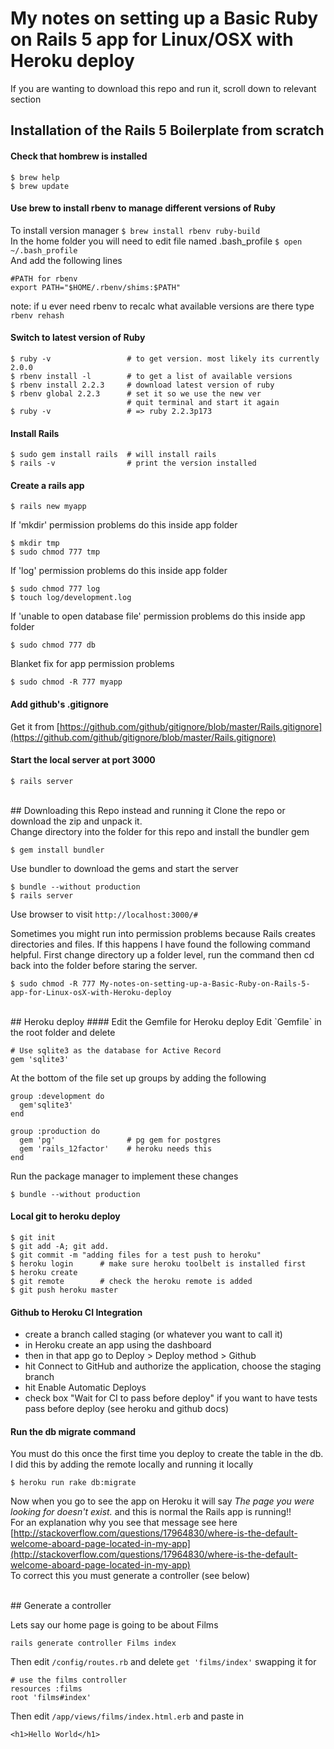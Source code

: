 # My notes on setting up a Basic Ruby on Rails 5 app for Linux/OSX with Heroku deploy

If you are wanting to download this repo and run it,  scroll down to relevant section

## Installation of the Rails 5 Boilerplate from scratch
#### Check that hombrew is installed

    $ brew help
    $ brew update

#### Use brew to install rbenv to manage different versions of Ruby
To install version manager `$ brew install rbenv ruby-build`<br/>
In the home folder you will need to edit file named .bash_profile `$ open ~/.bash_profile`<br/>
And add the following lines

    #PATH for rbenv
    export PATH="$HOME/.rbenv/shims:$PATH"

note: if u ever need rbenv to recalc what available versions are there type `rbenv rehash`

#### Switch to latest version of Ruby

    $ ruby -v                 # to get version. most likely its currently 2.0.0
    $ rbenv install -l        # to get a list of available versions
    $ rbenv install 2.2.3     # download latest version of ruby
    $ rbenv global 2.2.3      # set it so we use the new ver
                              # quit terminal and start it again
    $ ruby -v                 # => ruby 2.2.3p173

#### Install Rails

    $ sudo gem install rails  # will install rails
    $ rails -v                # print the version installed

#### Create a rails app 

    $ rails new myapp        

If 'mkdir' permission problems do this inside app folder

    $ mkdir tmp
    $ sudo chmod 777 tmp

If 'log' permission problems do this inside app folder

    $ sudo chmod 777 log
    $ touch log/development.log

If 'unable to open database file' permission problems do this inside app folder

    $ sudo chmod 777 db

Blanket fix for app permission problems
    
    $ sudo chmod -R 777 myapp


#### Add github's .gitignore 

Get it from [https://github.com/github/gitignore/blob/master/Rails.gitignore](https://github.com/github/gitignore/blob/master/Rails.gitignore)

#### Start the local server at port 3000

    $ rails server

<br/>
## Downloading this Repo instead and running it
Clone the repo or download the zip and unpack it.<br/>
Change directory into the folder for this repo and install the bundler gem

    $ gem install bundler

Use bundler to download the gems and start the server

    $ bundle --without production
    $ rails server

Use browser to visit `http://localhost:3000/#`

Sometimes you might run into permission problems because Rails creates directories and files. If this happens I have found the following command helpful.  First change directory up a folder level, run the command then cd back into the folder before staring the server.

    $ sudo chmod -R 777 My-notes-on-setting-up-a-Basic-Ruby-on-Rails-5-app-for-Linux-osX-with-Heroku-deploy
    
<br/>
## Heroku deploy
#### Edit the Gemfile for Heroku deploy
Edit `Gemfile` in the root folder and delete 

    # Use sqlite3 as the database for Active Record
    gem 'sqlite3'

At the bottom of the file set up groups by adding the following

    group :development do
      gem'sqlite3'
    end

    group :production do
      gem 'pg'                # pg gem for postgres
      gem 'rails_12factor'    # heroku needs this
    end

Run the package manager to implement these changes

    $ bundle --without production

#### Local git to heroku deploy

    $ git init
    $ git add -A; git add.
    $ git commit -m "adding files for a test push to heroku"
    $ heroku login      # make sure heroku toolbelt is installed first
    $ heroku create
    $ git remote        # check the heroku remote is added
    $ git push heroku master

#### Github to Heroku CI Integration

- create a branch called staging (or whatever you want to call it)
- in Heroku create an app using the dashboard
- then in that app go to Deploy > Deploy method > Github
- hit Connect to GitHub and authorize the application, choose the staging branch
- hit Enable Automatic Deploys
- check box "Wait for CI to pass before deploy" if you want to have tests pass before deploy (see heroku and github docs)


#### Run the db migrate command 
You must do this once the first time you deploy to create the table in the db. I did this by adding the remote locally and running it locally 

    $ heroku run rake db:migrate

Now when you go to see the app on Heroku it will say _The page you were looking for doesn't exist._ and this is normal the Rails app is running!!<br/>
For an explanation why you see that message see here [http://stackoverflow.com/questions/17964830/where-is-the-default-welcome-aboard-page-located-in-my-app](http://stackoverflow.com/questions/17964830/where-is-the-default-welcome-aboard-page-located-in-my-app)<br/>
To correct this you must generate a controller (see below) 

<br/>
## Generate a controller

Lets say our home page is going to be about Films

    rails generate controller Films index

Then edit `/config/routes.rb` and delete `get 'films/index'` swapping it for

    # use the films controller
    resources :films  
    root 'films#index'

Then edit `/app/views/films/index.html.erb` and paste in 

    <h1>Hello World</h1>




